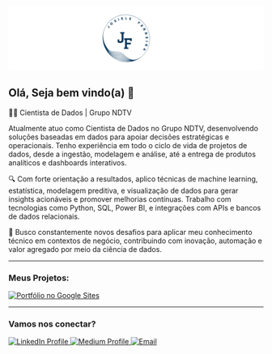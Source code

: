 ![imagem](https://github.com/josieleferreira/josieleferreira/blob/main/imagem)


## Olá, Seja bem vindo(a) 👋



  
👨‍💻 Cientista de Dados | Grupo NDTV

Atualmente atuo como Cientista de Dados no Grupo NDTV, desenvolvendo soluções baseadas em dados para apoiar decisões estratégicas e operacionais. Tenho experiência em todo o ciclo de vida de projetos de dados, desde a ingestão, modelagem e análise, até a entrega de produtos analíticos e dashboards interativos.

🔍 Com forte orientação a resultados, aplico técnicas de machine learning, estatística, modelagem preditiva, e visualização de dados para gerar insights acionáveis e promover melhorias contínuas. Trabalho com tecnologias como Python, SQL, Power BI, e integrações com APIs e bancos de dados relacionais.

🚀 Busco constantemente novos desafios para aplicar meu conhecimento técnico em contextos de negócio, contribuindo com inovação, automação e valor agregado por meio da ciência de dados.


---
### Meus Projetos:
<div id="badges">
  <a href="https://sites.google.com/view/josieleferreira/in%C3%ADcio" target="_blank">
    <img src="https://img.shields.io/badge/Portfólio-4285F4?style=for-the-badge&logo=google&logoColor=white" alt="Portfólio no Google Sites"/>
  </a>
</div>



---
### Vamos nos conectar?
<div id="badges">
  <a href="https://www.linkedin.com/in/josiele-ferreira-90686a1b2/" target="_blank">
    <img src="https://img.shields.io/badge/LinkedIn-blue?style=for-the-badge&logo=linkedin&logoColor=white" alt="LinkedIn Profile"/>
  </a>
  <a href="https://medium.com/@josieleferreira.phb" target="_blank">
    <img src="https://img.shields.io/badge/Medium-black?style=for-the-badge&logo=medium&logoColor=white" alt="Medium Profile"/>
  </a>
  <a href="mailto:josieleferreira.phb@gmail.com">
    <img src="https://img.shields.io/badge/Email-red?style=for-the-badge&logo=gmail&logoColor=white" alt="Email"/>
  </a>
</div>
